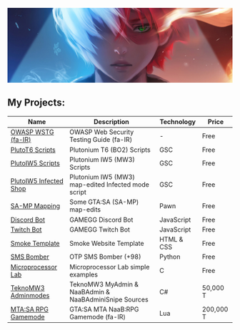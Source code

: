 ![Header MH11 GitHub](todoroki-header.jpg)

## My Projects:

| Name                                                                         | Description                                            | Technology | Price     |
| ---------------------------------------------------------------------------- | ------------------------------------------------------ | ---------- | --------- |
| [OWASP WSTG (fa-IR)](https://github.com/whoismh11/owasp-wstg-fa)             | OWASP Web Security Testing Guide (fa-IR)               | -          | Free      |
| [PlutoT6 Scripts](https://github.com/naabclan/plutot6-scripts)               | Plutonium T6 (BO2) Scripts                             | GSC        | Free      |
| [PlutoIW5 Scripts](https://github.com/naabclan/plutoiw5-scripts)             | Plutonium IW5 (MW3) Scripts                            | GSC        | Free      |
| [PlutoIW5 Infected Shop](https://github.com/naabclan/plutoiw5-inf-shop)      | Plutonium IW5 (MW3) map-edited Infected mode script    | GSC        | Free      |
| [SA-MP Mapping](https://github.com/naabclan/samp-mapping)                    | Some GTA:SA (SA-MP) map-edits                          | Pawn       | Free      |
| [Discord Bot](https://github.com/whoismh11/discord-bot)                      | GAMEGG Discord Bot                                     | JavaScript | Free      |
| [Twitch Bot](https://github.com/whoismh11/twitch-bot)                        | GAMEGG Twitch Bot                                      | JavaScript | Free      |
| [Smoke Template](https://github.com/whoismh11/smoke-template)                | Smoke Website Template                                 | HTML & CSS | Free      |
| [SMS Bomber](https://github.com/whoismh11/sms-bomber)                        | OTP SMS Bomber (+98)                                   | Python     | Free      |
| [Microprocessor Lab](https://github.com/whoismh11/microprocessor-lab)        | Microprocessor Lab simple examples                     | C          | Free      |
| [TeknoMW3 Adminmodes](https://gamegg.ir/files/file/21-teknomw3-admin-source) | TeknoMW3 MyAdmin & NaaBAdmin & NaaBAdminiSnipe Sources | C#         | 50,000 T  |
| [MTA:SA RPG Gamemode](https://gamegg.ir/files/file/11-mta-rpg-gamemode)      | GTA:SA MTA NaaB:RPG Gamemode (fa-IR)                   | Lua        | 200,000 T |
